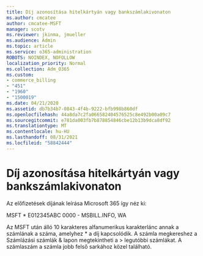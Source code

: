 ```yaml
---
title: Díj azonosítása hitelkártyán vagy bankszámlakivonaton
ms.author: cmcatee
author: cmcatee-MSFT
manager: scotv
ms.reviewer: jkinma, jmueller
ms.audience: Admin
ms.topic: article
ms.service: o365-administration
ROBOTS: NOINDEX, NOFOLLOW
localization_priority: Normal
ms.collection: Adm_O365
ms.custom:
- commerce_billing
- "451"
- "1960"
- "1500019"
ms.date: 04/21/2020
ms.assetid: db7b34b7-0843-4f4b-9222-bfb998b860df
ms.openlocfilehash: 44a8da7c2fa066582404576525c8e492b00a09c7
ms.sourcegitcommit: e781da003fb7b878854846cbe12b13b9dca8df92
ms.translationtype: MT
ms.contentlocale: hu-HU
ms.lasthandoff: 08/31/2021
ms.locfileid: "58842444"
---
```

# <a name="how-to-identify-a-charge-on-your-credit-card-or-bank-statement"></a>Díj azonosítása hitelkártyán vagy bankszámlakivonaton

Az előfizetések díjának leírása Microsoft 365 így néz ki:
  
MSFT \* E012345ABC 0000 - MSBILL.INFO, WA
  
Az MSFT után álló 10 karakteres alfanumerikus karakterlánc annak a számlának a száma, amelyhez \* a díj kapcsolódik. A számla megkereshez a  Számlázási számlák & lapon megtekintheti a \> [](https://go.microsoft.com/fwlink/p/?linkid=848039) legutóbbi számlákat. A számlaszám a számla jobb felső sarkához közel található.